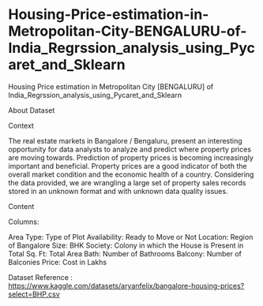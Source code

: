 # Housing-Price-estimation-in-Metropolitan-City-BENGALURU-of-India_Regrssion_analysis_using_Pycaret_and_Sklearn

Housing Price estimation in Metropolitan City [BENGALURU] of India_Regrssion_analysis_using_Pycaret_and_Sklearn

About Dataset

Context

The real estate markets in Bangalore / Bengaluru, present an interesting opportunity for data analysts to analyze and predict where property prices are moving towards. Prediction of property prices is becoming increasingly important and beneficial. Property prices are a good indicator of both the overall market condition and the economic health of a country. Considering the data provided, we are wrangling a large set of property sales records stored in an unknown format and with unknown data quality issues.

Content

Columns:

Area Type: Type of Plot
Availability: Ready to Move or Not
Location: Region of Bangalore
Size: BHK
Society: Colony in which the House is Present in
Total Sq. Ft: Total Area
Bath: Number of Bathrooms
Balcony: Number of Balconies
Price: Cost in Lakhs

Dataset Reference : https://www.kaggle.com/datasets/aryanfelix/bangalore-housing-prices?select=BHP.csv

